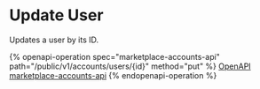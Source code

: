 # Update User

Updates a user by its ID.

{% openapi-operation spec="marketplace-accounts-api" path="/public/v1/accounts/users/{id}" method="put" %}
[OpenAPI marketplace-accounts-api](https://api.platform.softwareone.com/public/v1/accounts/openapi.json)
{% endopenapi-operation %}
